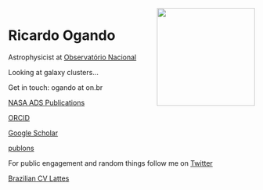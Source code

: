 <img src="Ricardo_Ogando_Wanezza_Soares-3649-Edit.jpg" width=200 align=right>

# Ricardo Ogando

Astrophysicist at [Observatório Nacional](https://www.on.br)

Looking at galaxy clusters... 

Get in touch: ogando at on.br

[NASA ADS Publications](https://ui.adsabs.harvard.edu/search/?q=author%3A%22ogando%2C%20r%22%20property%3Arefereed&sort=date%20desc&rows=25)

[ORCID](https://orcid.org/0000-0003-2120-1154)

[Google Scholar](https://scholar.google.com/citations?user=aH3vHPwAAAAJ&hl=pt-BR)

[publons](https://publons.com/researcher/A-1747-2010/)

For public engagement and random things follow me on [Twitter](https://twitter.com/rilogando)

[Brazilian CV Lattes](http://lattes.cnpq.br/1794801345183675)

<!-- PS. My other page is at http://staff.on.br/ogando (currently offline due to server issues)-->

